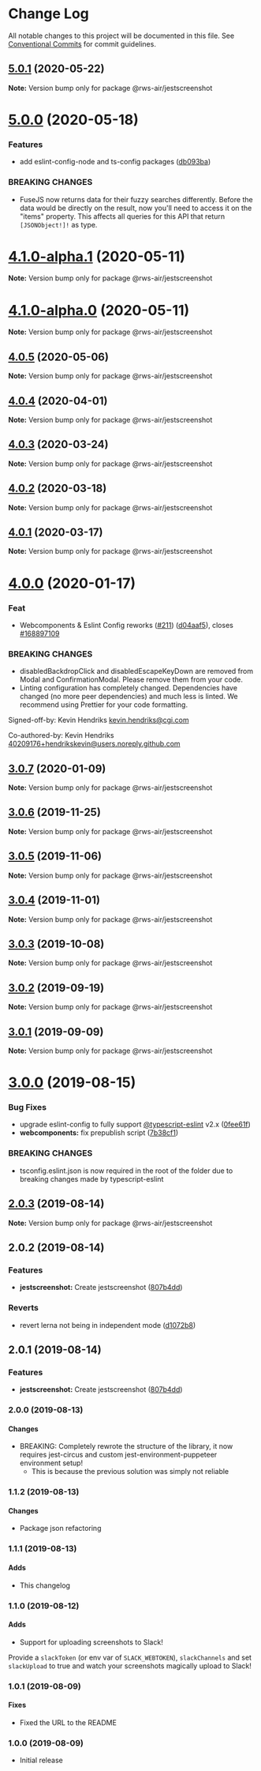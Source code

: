 # Change Log

All notable changes to this project will be documented in this file.
See [Conventional Commits](https://conventionalcommits.org) for commit guidelines.

## [5.0.1](https://github.com/RWS-NL/air-node-packages/compare/@rws-air/jestscreenshot@5.0.0...@rws-air/jestscreenshot@5.0.1) (2020-05-22)

**Note:** Version bump only for package @rws-air/jestscreenshot





# [5.0.0](https://github.com/RWS-NL/air-node-packages/compare/@rws-air/jestscreenshot@4.1.0-alpha.1...@rws-air/jestscreenshot@5.0.0) (2020-05-18)


### Features

* add eslint-config-node and ts-config packages ([db093ba](https://github.com/RWS-NL/air-node-packages/commit/db093ba39bab3c6b97a689017b9a7f41d6422fde))


### BREAKING CHANGES

* FuseJS now returns data for their fuzzy searches
differently. Before the data would be directly on the result, now you'll
need to access it on the "items" property. This affects all queries for
this API that return `[JSONObject!]!` as type.





# [4.1.0-alpha.1](https://github.com/RWS-NL/air-node-packages/compare/@rws-air/jestscreenshot@4.1.0-alpha.0...@rws-air/jestscreenshot@4.1.0-alpha.1) (2020-05-11)

**Note:** Version bump only for package @rws-air/jestscreenshot





# [4.1.0-alpha.0](https://github.com/RWS-NL/air-node-packages/compare/@rws-air/jestscreenshot@4.0.5...@rws-air/jestscreenshot@4.1.0-alpha.0) (2020-05-11)

**Note:** Version bump only for package @rws-air/jestscreenshot





## [4.0.5](https://github.com/RWS-NL/air-node-packages/compare/@rws-air/jestscreenshot@4.0.4...@rws-air/jestscreenshot@4.0.5) (2020-05-06)

**Note:** Version bump only for package @rws-air/jestscreenshot





## [4.0.4](https://github.com/RWS-NL/air-node-packages/compare/@rws-air/jestscreenshot@4.0.3...@rws-air/jestscreenshot@4.0.4) (2020-04-01)

**Note:** Version bump only for package @rws-air/jestscreenshot

## [4.0.3](https://github.com/RWS-NL/air-node-packages/compare/@rws-air/jestscreenshot@4.0.2...@rws-air/jestscreenshot@4.0.3) (2020-03-24)

**Note:** Version bump only for package @rws-air/jestscreenshot

## [4.0.2](https://github.com/RWS-NL/air-node-packages/compare/@rws-air/jestscreenshot@4.0.1...@rws-air/jestscreenshot@4.0.2) (2020-03-18)

**Note:** Version bump only for package @rws-air/jestscreenshot

## [4.0.1](https://github.com/RWS-NL/air-node-packages/compare/@rws-air/jestscreenshot@4.0.0...@rws-air/jestscreenshot@4.0.1) (2020-03-17)

**Note:** Version bump only for package @rws-air/jestscreenshot

# [4.0.0](https://github.com/RWS-NL/air-node-packages/compare/@rws-air/jestscreenshot@3.0.7...@rws-air/jestscreenshot@4.0.0) (2020-01-17)

### Feat

- Webcomponents & Eslint Config reworks ([#211](https://github.com/RWS-NL/air-node-packages/issues/211)) ([d04aaf5](https://github.com/RWS-NL/air-node-packages/commit/d04aaf50a4bbead1e6d6af3c629b888cd1da976b)), closes [#168897109](https://github.com/RWS-NL/air-node-packages/issues/168897109)

### BREAKING CHANGES

- disabledBackdropClick and disabledEscapeKeyDown are removed from Modal and ConfirmationModal. Please remove them from your code.
- Linting configuration has completely changed. Dependencies have changed (no more peer dependencies) and much less is linted. We recommend using Prettier for your code formatting.

Signed-off-by: Kevin Hendriks <kevin.hendriks@cgi.com>

Co-authored-by: Kevin Hendriks <40209176+hendrikskevin@users.noreply.github.com>

## [3.0.7](https://github.com/RWS-NL/air-node-packages/compare/@rws-air/jestscreenshot@3.0.6...@rws-air/jestscreenshot@3.0.7) (2020-01-09)

**Note:** Version bump only for package @rws-air/jestscreenshot

## [3.0.6](https://github.com/RWS-NL/air-node-packages/compare/@rws-air/jestscreenshot@3.0.5...@rws-air/jestscreenshot@3.0.6) (2019-11-25)

**Note:** Version bump only for package @rws-air/jestscreenshot

## [3.0.5](https://github.com/RWS-NL/air-node-packages/compare/@rws-air/jestscreenshot@3.0.4...@rws-air/jestscreenshot@3.0.5) (2019-11-06)

**Note:** Version bump only for package @rws-air/jestscreenshot

## [3.0.4](https://github.com/RWS-NL/air-node-packages/compare/@rws-air/jestscreenshot@3.0.3...@rws-air/jestscreenshot@3.0.4) (2019-11-01)

**Note:** Version bump only for package @rws-air/jestscreenshot

## [3.0.3](https://github.com/RWS-NL/air-node-packages/compare/@rws-air/jestscreenshot@3.0.2...@rws-air/jestscreenshot@3.0.3) (2019-10-08)

**Note:** Version bump only for package @rws-air/jestscreenshot

## [3.0.2](https://github.com/RWS-NL/air-node-packages/compare/@rws-air/jestscreenshot@3.0.1...@rws-air/jestscreenshot@3.0.2) (2019-09-19)

**Note:** Version bump only for package @rws-air/jestscreenshot

## [3.0.1](https://github.com/RWS-NL/air-node-packages/compare/@rws-air/jestscreenshot@3.0.0...@rws-air/jestscreenshot@3.0.1) (2019-09-09)

**Note:** Version bump only for package @rws-air/jestscreenshot

# [3.0.0](https://github.com/RWS-NL/air-node-packages/compare/@rws-air/jestscreenshot@2.0.3...@rws-air/jestscreenshot@3.0.0) (2019-08-15)

### Bug Fixes

- upgrade eslint-config to fully support [@typescript-eslint](https://github.com/typescript-eslint) v2.x ([0fee61f](https://github.com/RWS-NL/air-node-packages/commit/0fee61f))
- **webcomponents:** fix prepublish script ([7b38cf1](https://github.com/RWS-NL/air-node-packages/commit/7b38cf1))

### BREAKING CHANGES

- tsconfig.eslint.json is now required in the root of the folder due to breaking
  changes made by typescript-eslint

## [2.0.3](https://github.com/RWS-NL/air-node-packages/compare/@rws-air/jestscreenshot@2.0.2...@rws-air/jestscreenshot@2.0.3) (2019-08-14)

**Note:** Version bump only for package @rws-air/jestscreenshot

## 2.0.2 (2019-08-14)

### Features

- **jestscreenshot:** Create jestscreenshot ([807b4dd](https://github.com/RWS-NL/air-node-packages/commit/807b4dd))

### Reverts

- revert lerna not being in independent mode ([d1072b8](https://github.com/RWS-NL/air-node-packages/commit/d1072b8))

## 2.0.1 (2019-08-14)

### Features

- **jestscreenshot:** Create jestscreenshot ([807b4dd](https://github.com/RWS-NL/air-node-packages/commit/807b4dd))

### 2.0.0 (2019-08-13)

#### Changes

- BREAKING: Completely rewrote the structure of the library, it now requires jest-circus and custom jest-environment-puppeteer environment setup!
  - This is because the previous solution was simply not reliable

### 1.1.2 (2019-08-13)

#### Changes

- Package json refactoring

### 1.1.1 (2019-08-13)

#### Adds

- This changelog

### 1.1.0 (2019-08-12)

#### Adds

- Support for uploading screenshots to Slack!

Provide a `slackToken` (or env var of `SLACK_WEBTOKEN`), `slackChannels` and set `slackUpload` to true and watch your screenshots magically upload to Slack!

### 1.0.1 (2019-08-09)

#### Fixes

- Fixed the URL to the README

### 1.0.0 (2019-08-09)

- Initial release
